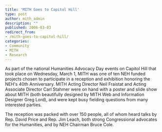 ```yaml
---
title: 'MITH Goes to Capitol Hill'
type: post
author: mith_admin
description: ""
published: 2006-03-03
redirect_from: 
- /mith-goes-to-capitol-hill/
categories:
- Community
- MITH
- Research
---
```

As part of the national Humanities Advocacy Day events on Capitol Hill that took place on Wednesday, March 1, MITH was one of ten NEH funded projects chosen to participate in a reception and exhibition honoring the NEH's 40th Anniversary. MITH Acting Director Neil Fraistat and Acting Associate Director Carl Stahmer were on hand with a poster and slide show about MITH (both beautifully designed by MITH Web and Information Designer Greg Lord), and were kept busy fielding questions from many interested parties.

The reception was packed with over 150 people, all of whom heard talks by Rep. David Price and Rep. Jim Leach, both strong Congressional advocates for the Humanities, and by NEH Chairman Bruce Cole.
